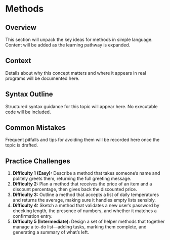 # Methods

## Overview
This section will unpack the key ideas for methods in simple language. Content will be added as the learning pathway is expanded.

## Context
Details about why this concept matters and where it appears in real programs will be documented here.

## Syntax Outline
Structured syntax guidance for this topic will appear here. No executable code will be included.

## Common Mistakes
Frequent pitfalls and tips for avoiding them will be recorded here once the topic is drafted.

## Practice Challenges
1. **Difficulty 1 (Easy):** Describe a method that takes someone’s name and politely greets them, returning the full greeting message.
2. **Difficulty 2:** Plan a method that receives the price of an item and a discount percentage, then gives back the discounted price.
3. **Difficulty 3:** Outline a method that accepts a list of daily temperatures and returns the average, making sure it handles empty lists sensibly.
4. **Difficulty 4:** Sketch a method that validates a new user’s password by checking length, the presence of numbers, and whether it matches a confirmation entry.
5. **Difficulty 5 (Intermediate):** Design a set of helper methods that together manage a to-do list—adding tasks, marking them complete, and generating a summary of what’s left.
